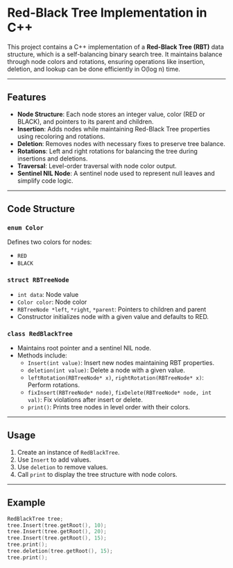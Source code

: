# Red-Black Tree Implementation in C++

This project contains a C++ implementation of a **Red-Black Tree (RBT)** data structure, which is a self-balancing binary search tree. It maintains balance through node colors and rotations, ensuring operations like insertion, deletion, and lookup can be done efficiently in O(log n) time.

---

## Features

- **Node Structure**: Each node stores an integer value, color (RED or BLACK), and pointers to its parent and children.
- **Insertion**: Adds nodes while maintaining Red-Black Tree properties using recoloring and rotations.
- **Deletion**: Removes nodes with necessary fixes to preserve tree balance.
- **Rotations**: Left and right rotations for balancing the tree during insertions and deletions.
- **Traversal**: Level-order traversal with node color output.
- **Sentinel NIL Node**: A sentinel node used to represent null leaves and simplify code logic.

---

## Code Structure

### `enum Color`
Defines two colors for nodes:
- `RED`
- `BLACK`

### `struct RBTreeNode`
- `int data`: Node value
- `Color color`: Node color
- `RBTreeNode *left`, `*right`, `*parent`: Pointers to children and parent
- Constructor initializes node with a given value and defaults to RED.

### `class RedBlackTree`
- Maintains root pointer and a sentinel NIL node.
- Methods include:
  - `Insert(int value)`: Insert new nodes maintaining RBT properties.
  - `deletion(int value)`: Delete a node with a given value.
  - `leftRotation(RBTreeNode* x)`, `rightRotation(RBTreeNode* x)`: Perform rotations.
  - `fixInsert(RBTreeNode* node)`, `fixDelete(RBTreeNode* node, int val)`: Fix violations after insert or delete.
  - `print()`: Prints tree nodes in level order with their colors.

---

## Usage

1. Create an instance of `RedBlackTree`.
2. Use `Insert` to add values.
3. Use `deletion` to remove values.
4. Call `print` to display the tree structure with node colors.

---

## Example

```cpp
RedBlackTree tree;
tree.Insert(tree.getRoot(), 10);
tree.Insert(tree.getRoot(), 20);
tree.Insert(tree.getRoot(), 15);
tree.print();
tree.deletion(tree.getRoot(), 15);
tree.print();
